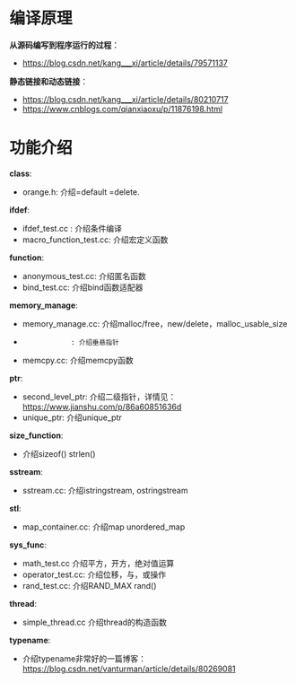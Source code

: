 # 编译原理

**从源码编写到程序运行的过程**：
-    https://blog.csdn.net/kang___xi/article/details/79571137

**静态链接和动态链接**：
-    https://blog.csdn.net/kang___xi/article/details/80210717
-    https://www.cnblogs.com/qianxiaoxu/p/11876198.html

# 功能介绍
**class**:
- orange.h: 介绍=default =delete.

**ifdef**:
- ifdef_test.cc : 介绍条件编译
- macro_function_test.cc: 介绍宏定义函数

**function**:
- anonymous_test.cc: 介绍匿名函数
- bind_test.cc: 介绍bind函数适配器

**memory_manage**:
- memory_manage.cc: 介绍malloc/free，new/delete，malloc_usable_size
-                 : 介绍垂悬指针
- memcpy.cc: 介绍memcpy函数

**ptr**:
- second_level_ptr: 介绍二级指针，详情见：https://www.jianshu.com/p/86a60851636d
- unique_ptr: 介绍unique_ptr

**size_function**:
- 介绍sizeof() strlen()

**sstream**:
- sstream.cc: 介绍istringstream, ostringstream

**stl**:
- map_container.cc: 介绍map unordered_map

**sys_func**: 
- math_test.cc 介绍平方，开方，绝对值运算
- operator_test.cc: 介绍位移，与，或操作
- rand_test.cc: 介绍RAND_MAX rand()

**thread**:
- simple_thread.cc 介绍thread的构造函数

**typename**:
- 介绍typename非常好的一篇博客：https://blog.csdn.net/vanturman/article/details/80269081
